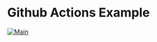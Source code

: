 # Github Actions Example

[![Main](https://github.com/senolatac/github-actions-demo/actions/workflows/main.yml/badge.svg)](https://github.com/senolatac/github-actions-demo/actions/workflows/main.yml)
